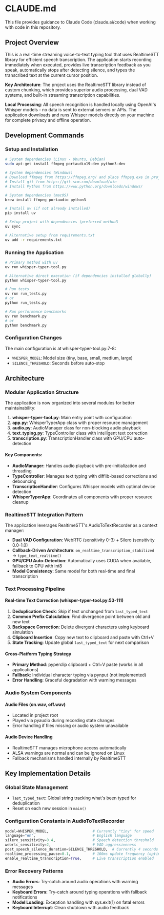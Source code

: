 # CLAUDE.md

This file provides guidance to Claude Code (claude.ai/code) when working with code in this repository.

## Project Overview

This is a real-time streaming voice-to-text typing tool that uses RealtimeSTT library for efficient speech transcription. The application starts recording immediately when executed, provides live transcription feedback as you speak, automatically stops after detecting silence, and types the transcribed text at the current cursor position.

**Key Architecture**: The project uses the RealtimeSTT library instead of custom chunking, which provides superior audio processing, dual VAD systems, and built-in streaming transcription capabilities.

**Local Processing**: All speech recognition is handled locally using OpenAI's Whisper models - no data is sent to external servers or APIs. The application downloads and runs Whisper models directly on your machine for complete privacy and offline operation.

## Development Commands

### Setup and Installation
```bash
# System dependencies (Linux - Ubuntu, Debian)
sudo apt-get install ffmpeg portaudio19-dev python3-dev

# System dependencies (Windows)
# Download ffmpeg from https://ffmpeg.org/ and place ffmpeg.exe in project root
# Install git from https://git-scm.com/download/win
# Install Python from https://www.python.org/downloads/windows/

# System dependencies (macOS)
brew install ffmpeg portaudio python3

# Install uv (if not already installed)
pip install uv

# Setup project with dependencies (preferred method)
uv sync

# Alternative setup from requirements.txt
uv add -r requirements.txt
```

### Running the Application
```bash
# Primary method with uv
uv run whisper-typer-tool.py

# Alternative direct execution (if dependencies installed globally)
python whisper-typer-tool.py

# Run tests
uv run run_tests.py
# or
python run_tests.py

# Run performance benchmarks
uv run benchmark.py
# or
python benchmark.py
```

### Configuration Changes
The main configuration is at whisper-typer-tool.py:7-8:
- `WHISPER_MODEL`: Model size (tiny, base, small, medium, large)  
- `SILENCE_THRESHOLD`: Seconds before auto-stop

## Architecture

### Modular Application Structure

The application is now organized into several modules for better maintainability:

1. **whisper-typer-tool.py**: Main entry point with configuration
2. **app.py**: WhisperTyperApp class with proper resource management
3. **audio.py**: AudioManager class for non-blocking audio playback
4. **text_typing.py**: TypeController class with intelligent text correction
5. **transcription.py**: TranscriptionHandler class with GPU/CPU auto-detection

#### Key Components:
- **AudioManager**: Handles audio playback with pre-initialization and threading
- **TypeController**: Manages text typing with difflib-based corrections and debouncing  
- **TranscriptionHandler**: Configures Whisper models with optimal device detection
- **WhisperTyperApp**: Coordinates all components with proper resource cleanup

### RealtimeSTT Integration Pattern

The application leverages RealtimeSTT's AudioToTextRecorder as a context manager:

- **Dual VAD Configuration**: WebRTC (sensitivity 0-3) + Silero (sensitivity 0.0-1.0) 
- **Callback-Driven Architecture**: `on_realtime_transcription_stabilized` → `type_text_realtime()`
- **GPU/CPU Auto-Detection**: Automatically uses CUDA when available, fallback to CPU with int8
- **Model Consistency**: Same model for both real-time and final transcription

### Text Processing Pipeline

#### Real-time Text Correction (whisper-typer-tool.py:53-111)
1. **Deduplication Check**: Skip if text unchanged from `last_typed_text`
2. **Common Prefix Calculation**: Find divergence point between old and new text
3. **Backspace Correction**: Delete divergent characters using keyboard simulation
4. **Clipboard Insertion**: Copy new text to clipboard and paste with Ctrl+V
5. **State Tracking**: Update global `last_typed_text` for next comparison

#### Cross-Platform Typing Strategy
- **Primary Method**: pyperclip clipboard + Ctrl+V paste (works in all applications)
- **Fallback**: Individual character typing via pynput (not implemented)
- **Error Handling**: Graceful degradation with warning messages

### Audio System Components

#### Audio Files (on.wav, off.wav)
- Located in project root
- Played via pyaudio during recording state changes
- Error handling if files missing or audio system unavailable

#### Audio Device Handling
- RealtimeSTT manages microphone access automatically
- ALSA warnings are normal and can be ignored on Linux
- Fallback mechanisms handled internally by RealtimeSTT

## Key Implementation Details

### Global State Management
- `last_typed_text`: Global string tracking what's been typed for deduplication
- Reset on each new session in `main()`

### Configuration Constants in AudioToTextRecorder
```python
model=WHISPER_MODEL,                    # Currently "tiny" for speed
language="en",                          # English language
silero_sensitivity=0.4,                 # Speech detection threshold
webrtc_sensitivity=2,                   # VAD aggressiveness  
post_speech_silence_duration=SILENCE_THRESHOLD,  # Currently 4 seconds
realtime_processing_pause=0.1,          # 100ms update frequency (optimized)
enable_realtime_transcription=True,     # Live transcription enabled
```

### Error Recovery Patterns
- **Audio Errors**: Try-catch around audio operations with warning messages
- **Keyboard Errors**: Try-catch around typing operations with fallback notifications  
- **Model Loading**: Exception handling with sys.exit(1) on fatal errors
- **Keyboard Interrupt**: Clean shutdown with audio feedback